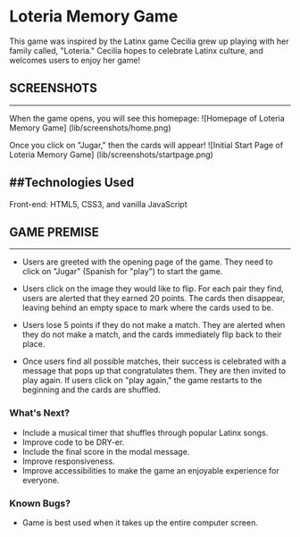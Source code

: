 # Loteria Memory Game

This game was inspired by the Latinx game Cecilia grew up playing with her family called, "Loteria." Cecilia hopes to celebrate Latinx culture, and welcomes users to enjoy her game! 

## SCREENSHOTS
---
When the game opens, you will see this homepage: 
![Homepage of Loteria Memory Game] (lib/screenshots/home.png)

Once you click on "Jugar," then the cards will appear! 
![Initial Start Page of Loteria Memory Game] (lib/screenshots/startpage.png)

##Technologies Used
---
Front-end: HTML5, CSS3, and vanilla JavaScript

## GAME PREMISE
---------------

- Users are greeted with the opening page of the game. They need to click on "Jugar" (Spanish for "play") to start the game. 

- Users click on the image they would like to flip. For each pair they find, users are alerted that they earned 20 points. The cards then disappear, leaving behind an empty space to mark where the cards used to be. 

- Users lose 5 points if they do not make a match. They are alerted when they do not make a match, and the cards immediately flip back to their place. 

- Once users find all possible matches, their success is celebrated with a message that pops up that congratulates them. They are then invited to play again. If users click on "play again," the game restarts to the beginning and the cards are shuffled. 

### What's Next?
- Include a musical timer that shuffles through popular Latinx songs.
- Improve code to be DRY-er. 
- Include the final score in the modal message. 
- Improve responsiveness.
- Improve accessibilities to make the game an enjoyable experience for everyone.

### Known Bugs?
- Game is best used when it takes up the entire computer screen.